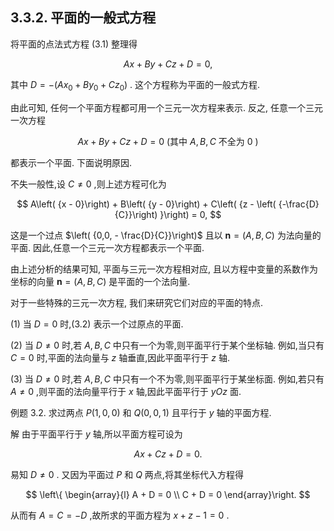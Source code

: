 ## 3.3.2. 平面的一般式方程

将平面的点法式方程 (3.1) 整理得

$$
{Ax} + {By} + {Cz} + D = 0, \tag{3.2}
$$

其中 $D = - \left( {A{x}_{0} + B{y}_{0} + C{z}_{0}}\right)$ . 这个方程称为平面的一般式方程.

由此可知, 任何一个平面方程都可用一个三元一次方程来表示. 反之, 任意一个三元一次方程

$$
{Ax} + {By} + {Cz} + D = 0\text{ (其中 }A, B, C\text{ 不全为 }0\text{ ) }
$$

都表示一个平面. 下面说明原因.

不失一般性,设 $C \neq 0$ ,则上述方程可化为

$$
A\left( {x - 0}\right) + B\left( {y - 0}\right) + C\left( {z - \left( {-\frac{D}{C}}\right) }\right) = 0,
$$

这是一个过点 $\left( {0,0, - \frac{D}{C}}\right)$ 且以 $\mathbf{n} = \left( {A, B, C}\right)$ 为法向量的平面. 因此,任意一个三元一次方程都表示一个平面.

由上述分析的结果可知, 平面与三元一次方程相对应, 且以方程中变量的系数作为坐标的向量 $\mathbf{n} = \left( {A, B, C}\right)$ 是平面的一个法向量.

对于一些特殊的三元一次方程, 我们来研究它们对应的平面的特点.

(1) 当 $D = 0$ 时,(3.2) 表示一个过原点的平面.

(2) 当 $D \neq 0$ 时,若 $A, B, C$ 中只有一个为零,则平面平行于某个坐标轴. 例如,当只有 $C = 0$ 时,平面的法向量与 $z$ 轴垂直,因此平面平行于 $z$ 轴.

(3) 当 $D \neq 0$ 时,若 $A, B, C$ 中只有一个不为零,则平面平行于某坐标面. 例如,若只有 $A \neq 0$ ,则平面的法向量平行于 $x$ 轴,因此平面平行于 ${yOz}$ 面.

例题 3.2. 求过两点 $P\left( {1,0,0}\right)$ 和 $Q\left( {0,0,1}\right)$ 且平行于 $y$ 轴的平面方程.

解 由于平面平行于 $y$ 轴,所以平面方程可设为

$$
{Ax} + {Cz} + D = 0.
$$

易知 $D \neq 0$ . 又因为平面过 $P$ 和 $Q$ 两点,将其坐标代入方程得

$$
\left\{ \begin{array}{l} A + D = 0 \\ C + D = 0 \end{array}\right.
$$

从而有 $A = C = - D$ ,故所求的平面方程为 $x + z - 1 = 0$ .